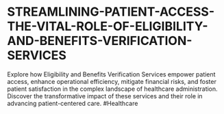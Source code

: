 # STREAMLINING-PATIENT-ACCESS-THE-VITAL-ROLE-OF-ELIGIBILITY-AND-BENEFITS-VERIFICATION-SERVICES
 Explore how Eligibility and Benefits Verification Services empower patient access, enhance operational efficiency, mitigate financial risks, and foster patient satisfaction in the complex landscape of healthcare administration. Discover the transformative impact of these services and their role in advancing patient-centered care. #Healthcare 
